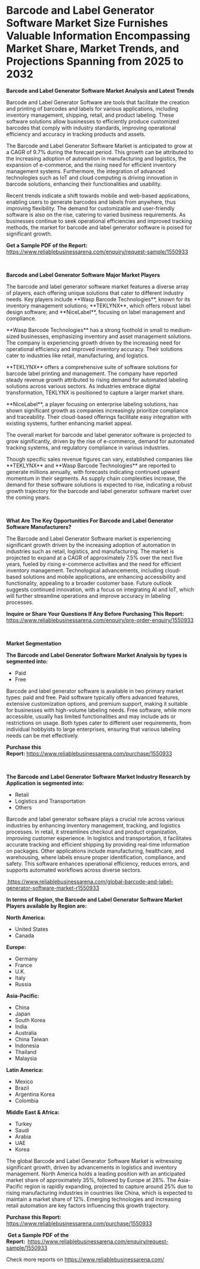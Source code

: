 <p><h1>Barcode and Label Generator Software Market Size Furnishes Valuable Information Encompassing Market Share, Market Trends, and Projections Spanning from 2025 to 2032</h1></p><p><strong>Barcode and Label Generator Software Market Analysis and Latest Trends</strong></p>
<p><p>Barcode and Label Generator Software are tools that facilitate the creation and printing of barcodes and labels for various applications, including inventory management, shipping, retail, and product labeling. These software solutions allow businesses to efficiently produce customized barcodes that comply with industry standards, improving operational efficiency and accuracy in tracking products and assets.</p><p>The Barcode and Label Generator Software Market is anticipated to grow at a CAGR of 9.7% during the forecast period. This growth can be attributed to the increasing adoption of automation in manufacturing and logistics, the expansion of e-commerce, and the rising need for efficient inventory management systems. Furthermore, the integration of advanced technologies such as IoT and cloud computing is driving innovation in barcode solutions, enhancing their functionalities and usability.</p><p>Recent trends indicate a shift towards mobile and web-based applications, enabling users to generate barcodes and labels from anywhere, thus improving flexibility. The demand for customizable and user-friendly software is also on the rise, catering to varied business requirements. As businesses continue to seek operational efficiencies and improved tracking methods, the market for barcode and label generator software is poised for significant growth.</p></p>
<p><strong>Get a Sample PDF of the Report:&nbsp;</strong> <a href="https://www.reliablebusinessarena.com/enquiry/request-sample/1550933?utm_campaign=1841&utm_medium=2&utm_source=Github&utm_content=ia&utm_term=11032025&utm_id=barcode-and-label-generator-software">https://www.reliablebusinessarena.com/enquiry/request-sample/1550933</a></p>
<p>&nbsp;</p>
<p><strong>Barcode and Label Generator Software Major Market Players</strong></p>
<p><p>The barcode and label generator software market features a diverse array of players, each offering unique solutions that cater to different industry needs. Key players include **Wasp Barcode Technologies**, known for its inventory management solutions; **TEKLYNX**, which offers robust label design software; and **NiceLabel**, focusing on label management and compliance. </p><p>**Wasp Barcode Technologies** has a strong foothold in small to medium-sized businesses, emphasizing inventory and asset management solutions. The company is experiencing growth driven by the increasing need for operational efficiency and improved inventory accuracy. Their solutions cater to industries like retail, manufacturing, and logistics.</p><p>**TEKLYNX** offers a comprehensive suite of software solutions for barcode label printing and management. The company have reported steady revenue growth attributed to rising demand for automated labeling solutions across various sectors. As industries embrace digital transformation, TEKLYNX is positioned to capture a larger market share.</p><p>**NiceLabel**, a player focusing on enterprise labeling solutions, has shown significant growth as companies increasingly prioritize compliance and traceability. Their cloud-based offerings facilitate easy integration with existing systems, further enhancing market appeal.</p><p>The overall market for barcode and label generator software is projected to grow significantly, driven by the rise of e-commerce, demand for automated tracking systems, and regulatory compliance in various industries.</p><p>Though specific sales revenue figures can vary, established companies like **TEKLYNX** and **Wasp Barcode Technologies** are reported to generate millions annually, with forecasts indicating continued upward momentum in their segments. As supply chain complexities increase, the demand for these software solutions is expected to rise, indicating a robust growth trajectory for the barcode and label generator software market over the coming years.</p></p>
<p>&nbsp;</p>
<p><strong>What Are The Key Opportunities For Barcode and Label Generator Software Manufacturers?</strong></p>
<p><p>The Barcode and Label Generator Software market is experiencing significant growth driven by the increasing adoption of automation in industries such as retail, logistics, and manufacturing. The market is projected to expand at a CAGR of approximately 7.5% over the next five years, fueled by rising e-commerce activities and the need for efficient inventory management. Technological advancements, including cloud-based solutions and mobile applications, are enhancing accessibility and functionality, appealing to a broader customer base. Future outlook suggests continued innovation, with a focus on integrating AI and IoT, which will further streamline operations and improve accuracy in labeling processes.</p></p>
<p><strong>Inquire or Share Your Questions If Any Before Purchasing This Report:</strong> <a href="https://www.reliablebusinessarena.com/enquiry/pre-order-enquiry/1550933?utm_campaign=1841&utm_medium=2&utm_source=Github&utm_content=ia&utm_term=11032025&utm_id=barcode-and-label-generator-software">https://www.reliablebusinessarena.com/enquiry/pre-order-enquiry/1550933</a></p>
<p>&nbsp;</p>
<p><strong>Market Segmentation</strong></p>
<p><strong>The Barcode and Label Generator Software Market Analysis by types is segmented into:</strong></p>
<p><ul><li>Paid</li><li>Free</li></ul></p>
<p><p>Barcode and label generator software is available in two primary market types: paid and free. Paid software typically offers advanced features, extensive customization options, and premium support, making it suitable for businesses with high-volume labeling needs. Free software, while more accessible, usually has limited functionalities and may include ads or restrictions on usage. Both types cater to different user requirements, from individual hobbyists to large enterprises, ensuring that various labeling needs can be met effectively.</p></p>
<p><strong>Purchase this Report:&nbsp;</strong><a href="https://www.reliablebusinessarena.com/purchase/1550933?utm_campaign=1841&utm_medium=2&utm_source=Github&utm_content=ia&utm_term=11032025&utm_id=barcode-and-label-generator-software">https://www.reliablebusinessarena.com/purchase/1550933</a></p>
<p>&nbsp;</p>
<p><strong>The Barcode and Label Generator Software Market Industry Research by Application is segmented into:</strong></p>
<p><ul><li>Retail</li><li>Logistics and Transportation</li><li>Others</li></ul></p>
<p><p>Barcode and label generator software plays a crucial role across various industries by enhancing inventory management, tracking, and logistics processes. In retail, it streamlines checkout and product organization, improving customer experience. In logistics and transportation, it facilitates accurate tracking and efficient shipping by providing real-time information on packages. Other applications include manufacturing, healthcare, and warehousing, where labels ensure proper identification, compliance, and safety. This software enhances operational efficiency, reduces errors, and supports automated workflows across diverse sectors.</p></p>
<p><a href="https://www.reliablebusinessarena.com/global-barcode-and-label-generator-software-market-r1550933?utm_campaign=1841&utm_medium=2&utm_source=Github&utm_content=ia&utm_term=11032025&utm_id=barcode-and-label-generator-software">&nbsp;https://www.reliablebusinessarena.com/global-barcode-and-label-generator-software-market-r1550933</a></p>
<p><strong>In terms of Region, the Barcode and Label Generator Software Market Players available by Region are:</strong></p>
<p>
    <p> <strong> North America: </strong>
        <ul>
            <li>United States</li>
            <li>Canada</li>
        </ul>
        </p> 
    <p> <strong> Europe: </strong>
        <ul>
            <li>Germany</li>
            <li>France</li>
            <li>U.K.</li>
            <li>Italy</li>
            <li>Russia</li>
        </ul>
        </p> 
    <p> <strong> Asia-Pacific: </strong>
        <ul>
            <li>China</li>
            <li>Japan</li>
            <li>South Korea</li>
            <li>India</li>
            <li>Australia</li>
            <li>China Taiwan</li>
            <li>Indonesia</li>
            <li>Thailand</li>
            <li>Malaysia</li>
        </ul>
        </p> 
    <p> <strong> Latin America: </strong>
        <ul>
            <li>Mexico</li>
            <li>Brazil</li>
            <li>Argentina Korea</li>
            <li>Colombia</li>
        </ul>
        </p> 
    <p> <strong> Middle East & Africa: </strong>
        <ul>
            <li>Turkey</li>
            <li>Saudi</li>
            <li>Arabia</li>
            <li>UAE</li>
            <li>Korea</li>
        </ul>
    </p>
    </p>
<p><p>The global Barcode and Label Generator Software Market is witnessing significant growth, driven by advancements in logistics and inventory management. North America holds a leading position with an anticipated market share of approximately 35%, followed by Europe at 28%. The Asia-Pacific region is rapidly expanding, projected to capture around 25% due to rising manufacturing industries in countries like China, which is expected to maintain a market share of 12%. Emerging technologies and increasing retail automation are key factors influencing this growth trajectory.</p></p>
<p><strong>Purchase this Report: </strong><a href="https://www.reliablebusinessarena.com/purchase/1550933?utm_campaign=1841&utm_medium=2&utm_source=Github&utm_content=ia&utm_term=11032025&utm_id=barcode-and-label-generator-software">https://www.reliablebusinessarena.com/purchase/1550933</a></p>
<p>&nbsp;<strong>Get a Sample PDF of the Report:&nbsp;&nbsp;</strong><a href="https://www.reliablebusinessarena.com/enquiry/request-sample/1550933?utm_campaign=1841&utm_medium=2&utm_source=Github&utm_content=ia&utm_term=11032025&utm_id=barcode-and-label-generator-software">https://www.reliablebusinessarena.com/enquiry/request-sample/1550933</a></p>
<p><strong></strong></p>
<p>Check more reports on <a href="https://www.reliablebusinessarena.com/?utm_campaign=1841&utm_medium=2&utm_source=Github&utm_content=ia&utm_term=11032025&utm_id=barcode-and-label-generator-software">https://www.reliablebusinessarena.com/</a></p>